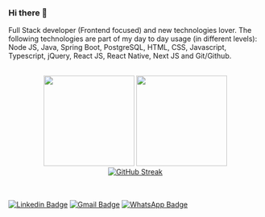 ### Hi there 👋
Full Stack developer (Frontend focused) and new technologies lover. The following technologies are part of my day to day usage (in different levels): Node JS, Java, Spring Boot, PostgreSQL, HTML, CSS, Javascript, Typescript, jQuery, React JS, React Native, Next JS and Git/Github.
<br/>
<br/>

<div align="center">
  <img height="180em" src="https://github-readme-stats.vercel.app/api?username=victorbadaro&count_private=true&show_icons=true&theme=radical" />
  <img height="180em" src="https://github-readme-stats.vercel.app/api/top-langs/?username=victorbadaro&layout=compact&theme=radical" />
</div>

<div align="center">
  <a href="https://git.io/streak-stats"><img src="https://streak-stats.demolab.com?user=victorbadaro&theme=radical&border_radius=4.6" alt="GitHub Streak" /></a>
</div>

<br/>
<br/>

<!--
**victorbadaro/victorbadaro** is a ✨ _special_ ✨ repository because its `README.md` (this file) appears on your GitHub profile.

Here are some ideas to get you started:

- 🔭 I’m currently working on ...
- 🌱 I’m currently learning ...
- 👯 I’m looking to collaborate on ...
- 🤔 I’m looking for help with ...
- 💬 Ask me about ...
- 📫 How to reach me: ...
- 😄 Pronouns: ...
- ⚡ Fun fact: ...
-->


[![Linkedin Badge](https://img.shields.io/badge/-Victor_Badaró-blue?style=flat-square&logo=Linkedin&logoColor=white&link=https://www.linkedin.com/in/victor-badar%C3%B3/)](https://www.linkedin.com/in/victor-badar%C3%B3/)
[![Gmail Badge](https://img.shields.io/badge/-victor.badaro92@gmail.com-c14438?style=flat-square&logo=Gmail&logoColor=white&link=mailto:victor.badaro92@gmail.com)](mailto:victor.badaro92@gmail.com)
[![WhatsApp Badge](https://img.shields.io/badge/-WhatsApp-25D366?style=flat-square&logo=WhatsApp&logoColor=white&link=https://bit.ly/2ZjKtAI)](https://bit.ly/2ZjKtAI)
